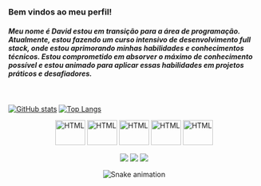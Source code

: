 ### Bem vindos ao meu perfil! 
##### Meu nome é David estou em transição para a área de programação. Atualmente, estou fazendo um curso intensivo de desenvolvimento full stack, onde estou aprimorando minhas habilidades e conhecimentos técnicos. Estou comprometido em absorver o máximo de conhecimento possível e estou animado para aplicar essas habilidades em projetos práticos e desafiadores.

<br>

[![GitHub stats](https://github-readme-stats.vercel.app/api?username=devlmdavid&count_private=true&show_icons=true&theme=tokyonight&bg_color=00000000&hide_border=true&rank_icon=github)](https://github.com/devlmdavid/github-readme-stats)
[![Top Langs](https://github-readme-stats.vercel.app/api/top-langs/?username=devlmdavid&theme=tokyonight&bg_color=00000000&hide_border=true&layout=donut)](https://github.com/devlmdavid/github-readme-stats)

<div align="center" style="display: inline_block">
<img align="center" alt="HTML" height="50" width="60" src="https://cdn.jsdelivr.net/gh/devicons/devicon/icons/html5/html5-original.svg" />
<img align="center" alt="HTML" height="50" width="60" src="https://cdn.jsdelivr.net/gh/devicons/devicon/icons/css3/css3-original.svg" />
<img align="center" alt="HTML" height="50" width="60" src="https://cdn.jsdelivr.net/gh/devicons/devicon/icons/javascript/javascript-original.svg" />
<img align="center" alt="HTML" height="50" width="60" src="https://cdn.jsdelivr.net/gh/devicons/devicon/icons/git/git-original.svg" />
<img align="center" alt="HTML" height="50" width="60" src="https://cdn.jsdelivr.net/gh/devicons/devicon/icons/github/github-original.svg" />
</div>
<br>
<div align="center" style="display: inline_block">
   <a href="https://www.linkedin.com/in/david-lm-augusto/" target="_blank"><img src="https://img.shields.io/badge/LinkedIn-0077B5?style=for-the-badge&logo=linkedin&logoColor=white" target="_blank"></a>
  <a href="mailto:david.lm.augusto@gmail.com" target="_blank"><img src="https://img.shields.io/badge/Gmail-D14836?style=for-the-badge&logo=gmail&logoColor=white" target="_blank"></a>
  <a href="https://www.instagram.com/david_agst/" target="_blank"><img src="https://img.shields.io/badge/Instagram-E4405F?style=for-the-badge&logo=instagram&logoColor=white" target="_blank"></a>
   
![Snake animation](https://github.com/devlmdavid/devlmdavid/blob/main/cobrinha.svg)

</div>
